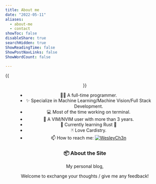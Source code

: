 ```yaml
---
title: About me
date: "2022-05-11"
aliases:
  - about-me
  - contact
showToc: false
disableShare: true
searchHidden: true
ShowReadingTime: false
ShowPostNavLinks: false
ShowWordCount: false

---
```


{{<figure src="https://user-images.githubusercontent.com/30611421/167780325-7b20e4df-1837-4dbe-adc3-14473c5b6d58.png" align=center width="150">}}

- 🧑‍💻 A full-time programmer.
- ✨ Specialize in Machine Learning/Machine Vision/Full Stack Development.
- 💻 Most of the time working on terminal.
- 📝 A VIM/NVIM user with more than 3 years.
- 🌱 Currently learning Rust 🦀
- 🃏 Love Cardistry.
- 📫 How to reach me: [![WesleyCh3n](https://img.shields.io/badge/WesleyCh3n-blue?logo=LinkedIn)](https://www.linkedin.com/in/wesleych3n)

### 📦 About the Site

My personal blog,

Welcome to exchange your thoughts / give me any feedback!
